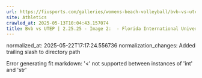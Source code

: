 ```yaml
---
url: https://fiusports.com/galleries/womens-beach-volleyball/bvb-vs-utep-2-25-25/image-2/356/62682/
site: Athletics
crawled_at: 2025-05-13T10:04:43.157074
title: Bvb vs UTEP | 2.25.25 - Image 2:  - Florida International University
---
```

normalized_at: 2025-05-22T17:17:24.556736
normalization_changes: Added trailing slash to directory path

Error generating fit markdown: '<' not supported between instances of 'int' and 'str'